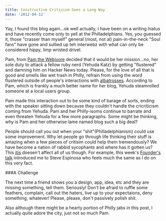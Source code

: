 ```yaml
---
title: Constructive Critisism Goes a Long Way
date: '2012-04-12'
---
```


Yay, I found this blog again...ok well actually, I have been on a writing hiatus and have recently come
only to yell at the Philladelphians. Yes, you guessed it, those "crasser than myself" general (most, not al)
pain-in-the-neck "Soul fans" have gone and sullied up teh interwebz with what can only be considered hippy, limp
wristed drivel.

Pam, from [Pam the Webivore][0] decided that it would be her mission...no, her sole duty to attack a fellow ruby
nerd (Yehuda Katz) by getting "flustered" and damning him on Hacker News today. Please, for the love of all that
is good and smells like wet trash in Philly, refrain from using the word flustered outside of people's interactions
with [albatrosses][1]. According to Pam, which is frankly a much better name for her blog, Yehuda steamrolled
someone at a local users group.

Pam made this interaction out to be some kind of barage of sorts, ending with the speaker sitting down because
they couldn't handle the cricriticism coming from Yehuda. Pam and her Philly-isoms continue to barrate and even
threaten Yehuda for a few more paragraphs. Some might be thinking,  why is Pam and her otherwise lame named blog
such a big deal?

People should call you out when your "shit"(Philladelphianism) could use some improvement. Why let people go through
life thinking their stuff is amazing when a few pieces of critisim could help them tremendously? We have become a
nation of rabbid sycophants and where has it gotten us? This [itis][3] doesen't affect all of us though. For example, this
week's [Founder's talk][2] introduced me to Steve Espinosa who feels much the same as I do on this very fact.

###A Challenge

The next time a friend shows you a design, app, idea, etc and they are missing something, tell them. Seriously! Don't
be afraid to ruffle some feathers, complain, call out the haters, live up to your expectaions, deny something,
whatever! Please, please, don't passively polish shit.

Also although there might be a hearty portion of Philly jabs in this post, I actually quite adore the city, just
not so much Pam.



[0]: #
[1]: http://youtu.be/-JFfN5pKzFU
[2]: http://5by5.tv/founderstalk/35
[3]: http://www.the-joke-box.com/pictures/tomahawk-utility-belt.jpg
